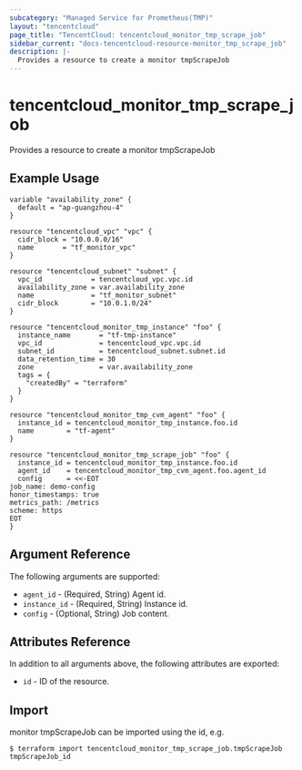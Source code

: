 ```yaml
---
subcategory: "Managed Service for Prometheus(TMP)"
layout: "tencentcloud"
page_title: "TencentCloud: tencentcloud_monitor_tmp_scrape_job"
sidebar_current: "docs-tencentcloud-resource-monitor_tmp_scrape_job"
description: |-
  Provides a resource to create a monitor tmpScrapeJob
---
```


# tencentcloud_monitor_tmp_scrape_job

Provides a resource to create a monitor tmpScrapeJob

## Example Usage

```hcl
variable "availability_zone" {
  default = "ap-guangzhou-4"
}

resource "tencentcloud_vpc" "vpc" {
  cidr_block = "10.0.0.0/16"
  name       = "tf_monitor_vpc"
}

resource "tencentcloud_subnet" "subnet" {
  vpc_id            = tencentcloud_vpc.vpc.id
  availability_zone = var.availability_zone
  name              = "tf_monitor_subnet"
  cidr_block        = "10.0.1.0/24"
}

resource "tencentcloud_monitor_tmp_instance" "foo" {
  instance_name       = "tf-tmp-instance"
  vpc_id              = tencentcloud_vpc.vpc.id
  subnet_id           = tencentcloud_subnet.subnet.id
  data_retention_time = 30
  zone                = var.availability_zone
  tags = {
    "createdBy" = "terraform"
  }
}

resource "tencentcloud_monitor_tmp_cvm_agent" "foo" {
  instance_id = tencentcloud_monitor_tmp_instance.foo.id
  name        = "tf-agent"
}

resource "tencentcloud_monitor_tmp_scrape_job" "foo" {
  instance_id = tencentcloud_monitor_tmp_instance.foo.id
  agent_id    = tencentcloud_monitor_tmp_cvm_agent.foo.agent_id
  config      = <<-EOT
job_name: demo-config
honor_timestamps: true
metrics_path: /metrics
scheme: https
EOT
}
```

## Argument Reference

The following arguments are supported:

* `agent_id` - (Required, String) Agent id.
* `instance_id` - (Required, String) Instance id.
* `config` - (Optional, String) Job content.

## Attributes Reference

In addition to all arguments above, the following attributes are exported:

* `id` - ID of the resource.



## Import

monitor tmpScrapeJob can be imported using the id, e.g.
```
$ terraform import tencentcloud_monitor_tmp_scrape_job.tmpScrapeJob tmpScrapeJob_id
```

